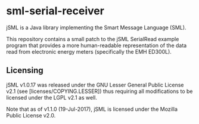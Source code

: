 sml-serial-receiver
===================

jSML is a Java library implementing the Smart Message Language (SML).

This repository contains a small patch to the jSML SerialRead example program
that provides a more human-readable representation of the data read from
electronic energy meters (specifically the EMH ED300L).

Licensing
---------

jSML v1.0.17 was released under the GNU Lesser General Public License v2.1 (see
[licenses/COPYING.LESSER]) thus requiring all modifications to be licensed
under the LGPL v2.1 as well.

Note that as of v1.1.0 (19-Jul-2017), jSML is licensed under the Mozilla Public
License v2.0.
